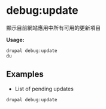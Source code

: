 # debug:update
顯示目前網站應用中所有可用的更新項目

**Usage:**
```
drupal debug:update
du
```

## Examples
* List of pending updates
```
drupal debug:update
```
